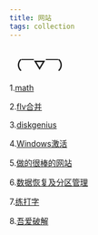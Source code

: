 ```yaml
---
title: 网站
tags: collection
---
```


## （￣▽￣）

1.[math](http://webdemo.myscript.com/#/home)

2.[flv合并](https://csser.top/bilibili/merge.html)

3.[diskgenius](http://www.diskgenius.cn/
)

4.[Windows激活](https://v0v.bid/kms.html)

5.[做的很棒的网站](https://2heng.xin/)

6.[数据恢复及分区管理](https://www.diskgenius.cn/help/)

7.[练打字](https://www.typingclub.com/sportal/program-3/116.play)

8.[吾爱破解](https://www.52pojie.cn/)

[]()